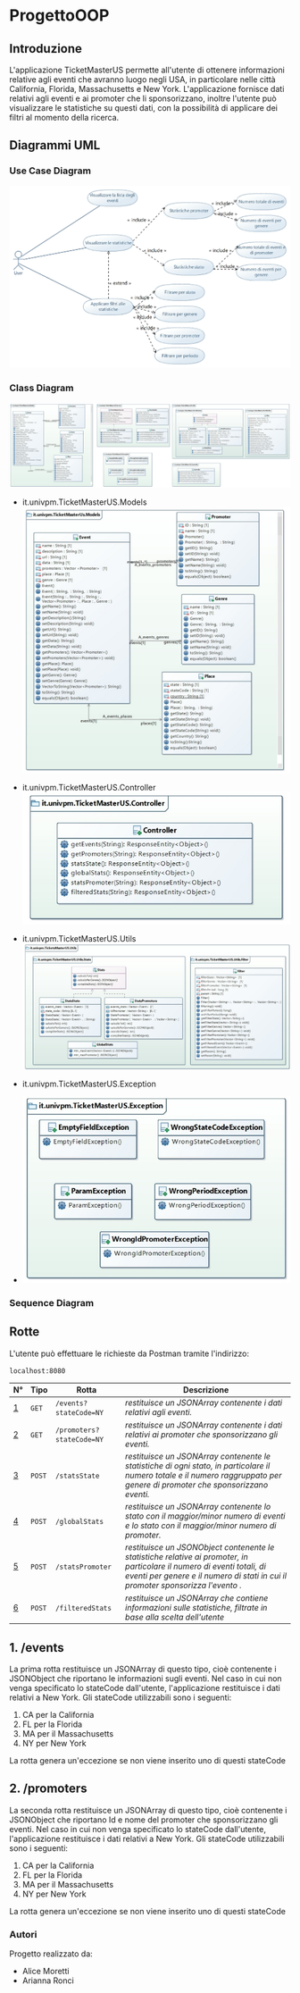 # ProgettoOOP

## Introduzione
L'applicazione TicketMasterUS permette all'utente di ottenere informazioni relative agli eventi che avranno luogo negli USA, in particolare nelle città California, Florida, Massachusetts e New York. L'applicazione fornisce dati relativi agli eventi e ai promoter che li sponsorizzano, inoltre l'utente può visualizzare le statistiche su questi dati, con la possibilità di applicare dei filtri al momento della ricerca.

## Diagrammi UML
### Use Case Diagram
![alt text](https://github.com/AliceMoretti00/ProgettoOOP/blob/main/Use%20Case%20Diagram.jpg)

### Class Diagram
![alt text](https://github.com/AliceMoretti00/ProgettoOOP/blob/main/Class%20Diagram.jpg)

* it.univpm.TicketMasterUS.Models
![alt text](https://github.com/AliceMoretti00/ProgettoOOP/blob/main/UML/Models.jpg)

* it.univpm.TicketMasterUS.Controller
![alt text](https://github.com/AliceMoretti00/ProgettoOOP/blob/main/UML/Controller.jpg)

* it.univpm.TicketMasterUS.Utils
![alt text](https://github.com/AliceMoretti00/ProgettoOOP/blob/main/UML/Utils.jpg)

* it.univpm.TicketMasterUS.Exception
* ![alt text](https://github.com/AliceMoretti00/ProgettoOOP/blob/main/UML/Exception.jpg)

### Sequence Diagram

## Rotte
L'utente può effettuare le richieste da Postman tramite l'indirizzo:
```
localhost:8080
```
N° | Tipo | Rotta | Descrizione
----- | ------------ | -------------------- | ----------------------
[1](#1) | ` GET ` | `/events?stateCode=NY` | *restituisce un JSONArray contenente i dati relativi agli eventi.*
[2](#2) | ` GET ` | `/promoters?stateCode=NY` | *restituisce un JSONArray contenente i dati relativi ai promoter che sponsorizzano gli eventi.*
[3](#3) | ` POST ` | `/statsState` | *restituisce un JSONArray contenente le statistiche di ogni stato, in particolare il numero totale e il numero raggruppato per genere di promoter che sponsorizzano eventi.*
[4](#4) | ` POST ` | `/globalStats` | *restituisce un JSONArray contenente lo stato con il maggior/minor numero di eventi e lo stato con il maggior/minor numero di promoter.*
[5](#5) | ` POST ` | `/statsPromoter` | *restituisce un JSONObject contenente le statistiche relative ai promoter, in particolare il numero di eventi totali, di eventi per genere e il numero di stati in cui il promoter sponsorizza l'evento .*
[6](#6) | ` POST ` | `/filteredStats` | *restituisce un JSONArray che contiene informazioni sulle statistiche, filtrate in base alla scelta dell'utente*

## 1.   /events
La prima rotta restituisce un JSONArray di questo tipo, cioè contenente i JSONObject che riportano le informazioni sugli eventi. Nel caso in cui non venga specificato lo stateCode dall'utente, l'applicazione restituisce i dati relativi a New York.
Gli stateCode utilizzabili sono i seguenti:
1. CA per la California
2. FL per la Florida
3. MA per il Massachusetts
4. NY per New York

La rotta genera un'eccezione se non viene inserito uno di questi stateCode

## 2.   /promoters
La seconda rotta restituisce un JSONArray di questo tipo, cioè contenente i JSONObject che riportano Id e nome del promoter che sponsorizzano gli eventi. Nel caso in cui non venga specificato lo stateCode dall'utente, l'applicazione restituisce i dati relativi a New York.
Gli stateCode utilizzabili sono i seguenti:
1. CA per la California
2. FL per la Florida
3. MA per il Massachusetts
4. NY per New York

La rotta genera un'eccezione se non viene inserito uno di questi stateCode

### Autori
Progetto realizzato da:
- Alice Moretti
- Arianna Ronci
